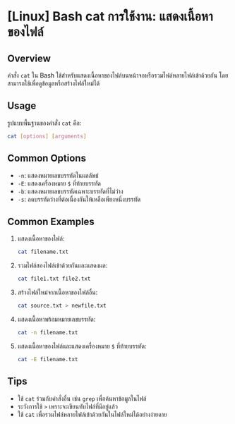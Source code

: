 # [Linux] Bash cat การใช้งาน: แสดงเนื้อหาของไฟล์

## Overview
คำสั่ง `cat` ใน Bash ใช้สำหรับแสดงเนื้อหาของไฟล์บนหน้าจอหรือรวมไฟล์หลายไฟล์เข้าด้วยกัน โดยสามารถใช้เพื่อดูข้อมูลหรือสร้างไฟล์ใหม่ได้

## Usage
รูปแบบพื้นฐานของคำสั่ง `cat` คือ:

```bash
cat [options] [arguments]
```

## Common Options
- `-n`: แสดงหมายเลขบรรทัดในผลลัพธ์
- `-E`: แสดงเครื่องหมาย `$` ที่ท้ายบรรทัด
- `-b`: แสดงหมายเลขบรรทัดเฉพาะบรรทัดที่ไม่ว่าง
- `-s`: ลดบรรทัดว่างที่ต่อเนื่องกันให้เหลือเพียงหนึ่งบรรทัด

## Common Examples
1. แสดงเนื้อหาของไฟล์:
   ```bash
   cat filename.txt
   ```

2. รวมไฟล์สองไฟล์เข้าด้วยกันและแสดงผล:
   ```bash
   cat file1.txt file2.txt
   ```

3. สร้างไฟล์ใหม่จากเนื้อหาของไฟล์อื่น:
   ```bash
   cat source.txt > newfile.txt
   ```

4. แสดงเนื้อหาพร้อมหมายเลขบรรทัด:
   ```bash
   cat -n filename.txt
   ```

5. แสดงเนื้อหาของไฟล์และแสดงเครื่องหมาย `$` ที่ท้ายบรรทัด:
   ```bash
   cat -E filename.txt
   ```

## Tips
- ใช้ `cat` ร่วมกับคำสั่งอื่น เช่น `grep` เพื่อค้นหาข้อมูลในไฟล์
- ระวังการใช้ `>` เพราะจะเขียนทับไฟล์ที่มีอยู่แล้ว
- ใช้ `cat` เพื่อรวมไฟล์หลายไฟล์เข้าด้วยกันในไฟล์ใหม่ได้อย่างง่ายดาย